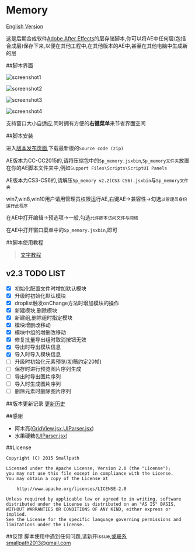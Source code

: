 # Memory

[English Version](https://github.com/Smallpath/Memory/blob/master/wiki/README-EN.md)

这是后期合成软件[Adobe After Effects](https://en.wikipedia.org/wiki/Adobe_After_Effects)的层存储脚本,你可以将AE中任何层(包括合成层)保存下来,以便在其他工程中,在其他版本的AE中,甚至在其他电脑中生成新的层



##脚本界面

![screenshot1](https://raw.githubusercontent.com/Smallpath/Memory/master/_screenshot/1.PNG)

![screenshot2](https://raw.githubusercontent.com/Smallpath/Memory/master/_screenshot/2.PNG)

![screenshot3](https://raw.githubusercontent.com/Smallpath/Memory/master/_screenshot/3.PNG)

![screenshot4](https://raw.githubusercontent.com/Smallpath/Memory/master/_screenshot/4.gif)

支持窗口大小自适应,同时拥有方便的**右键菜单**来节省界面空间





##脚本安装

进入[版本发布页面](https://github.com/Smallpath/Memory/releases),下载最新版的`Source code (zip)` 

AE版本为CC-CC2015的,请将压缩包中的`Sp_memory.jsxbin`,`Sp_memory文件夹`放置在你的AE脚本文件夹中,例如`Support Files\Scripts\ScriptUI Panels`

AE版本为CS3-CS6的,请解压`Sp_memory v2.2(CS3-CS6).jsxbin`与`Sp_memory文件夹`

win7,win8,win10用户请用管理员权限运行AE,右键AE->兼容性->勾选`以管理员身份运行此程序`

在AE中打开编辑->预选项->一般,勾选`允许脚本访问文件与网络`

在AE中打开窗口菜单中的`Sp_memory.jsxbin`,即可


##脚本使用教程

>[文字教程](https://raw.githubusercontent.com/Smallpath/Memory/master/wiki/TUTORIAL.md)

## v2.3 TODO LIST

- [x] 初始化配置文件时增加默认模块
- [x] 升级时初始化默认模块
- [x] droplist触发onChange方法时增加模块的操作
- [x] 新建模块,删除模块
- [x] 新建组,删除组时指定模块
- [x] 模块增删改移动
- [x] 模块中组的增删改移动
- [x] 修复批量导出组时取消按钮无效
- [x] 导出时导出模块信息
- [x] 导入时导入模块信息
- [ ] 升级时初始化元素预览(初稿约定20帧)
- [ ] 保存时进行预览图片序列生成
- [ ] 导出时导出图片序列
- [ ] 导入时生成图片序列
- [ ] 删除元素时删除图片序列

##版本更新记录
[更新历史](https://github.com/Smallpath/Memory/blob/master/wiki/LOGS.md)

##感谢
- 阿木亮([GridView.jsx](https://github.com/Smallpath/Memory/blob/master/Sp_memory/lib/GridView.jsx),[UIParser.jsx](https://github.com/Smallpath/Memory/blob/master/Sp_memory/lib/UIParser.jsx))
- 水果硬糖([UIParser.jsx](https://github.com/Smallpath/Memory/blob/master/Sp_memory/lib/UIParser.jsx))

##License
```
Copyright (C) 2015 Smallpath

Licensed under the Apache License, Version 2.0 (the "License");
you may not use this file except in compliance with the License.
You may obtain a copy of the License at

    http://www.apache.org/licenses/LICENSE-2.0

Unless required by applicable law or agreed to in writing, software
distributed under the License is distributed on an "AS IS" BASIS,
WITHOUT WARRANTIES OR CONDITIONS OF ANY KIND, either express or implied.
See the License for the specific language governing permissions and
limitations under the License.
```

##反馈
脚本使用中遇到任何问题,请新开issue,或联系smallpath2013@gmail.com
